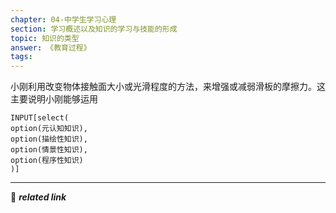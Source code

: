 ```yaml
---
chapter: 04-中学生学习心理
section: 学习概述以及知识的学习与技能的形成
topic: 知识的类型
answer: 《教育过程》
tags:
---
```


小刚利用改变物体接触面大小或光滑程度的方法，来增强或减弱滑板的摩擦力。这主要说明小刚能够运用

```meta-bind
INPUT[select(
option(元认知知识),
option(描绘性知识),
option(情景性知识),
option(程序性知识)
)]
```

---
🔗 ***related link***